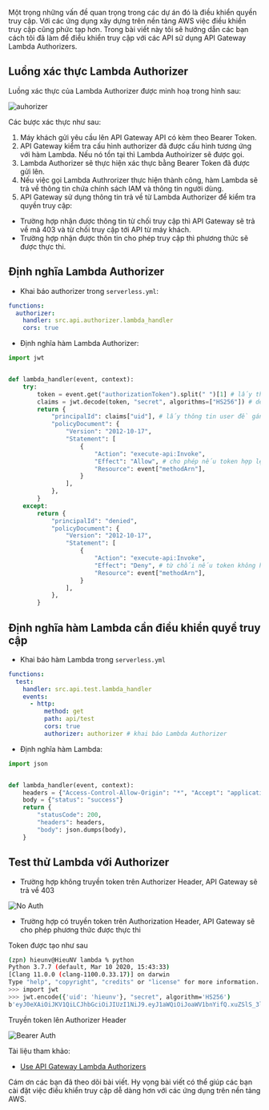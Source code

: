 <!-- ---
title: [AWS] Sử dụng API Gateway Lambda Authorizers với JWT như thế nào?
author: Hieu Nguyen
authorURL: https://twitter.com/hieunv8
authorFBID: 100006410080637
--- -->

Một trọng những vấn đề quan trọng trong các dự án đó là điều khiển quyền truy cập. Với các ứng dụng xây dựng trên nền tảng AWS việc điều khiển truy cập cũng phức tạp hơn. Trong bài viết này tôi sẽ hướng dẫn các bạn cách tôi đã làm để điểu khiển truy cập với các API sử dụng API Gateway Lambda Authorizers.

## Luồng xác thực Lambda Authorizer

Luồng xác thực của Lambda Authorizer được minh hoạ trong hình sau:

![auhorizer](https://s3-ap-southeast-1.amazonaws.com/techover.storage/wp-content/uploads/2020/03/20165337/custom-auth-workflow.png)

Các bược xác thực như sau:

1. Máy khách gửi yêu cầu lên API Gateway API có kèm theo Bearer Token.
2. API Gateway kiểm tra cấu hình authorizer đã được cấu hình tương ứng với hàm Lambda. Nếu nó tồn tại thì Lambda Authoirizer sẽ được gọi.
3. Lambda Authorizer sẽ thực hiện xác thực bằng Bearer Token đã được gửi lên.
4. Nếu việc gọi Lambda Authrorizer thực hiện thành công, hàm Lambda sẽ trả về thông tin chứa chính sách IAM và thông tin người dùng.
5. API Gateway sử dụng thông tin trả về từ Lambda Authorizer để kiểm tra quyền truy cập:

- Trường hợp nhận được thông tin từ chối truy cập thì API Gateway sẽ trả về mã 403 và từ chối truy cập tới API từ máy khách.
- Trường hợp nhận được thôn tin cho phép truy cập thì phương thức sẽ được thực thi.

## Định nghĩa Lambda Authorizer

- Khai báo authorizer trong `serverless.yml`:

```yml
functions:
  authorizer:
    handler: src.api.authorizer.lambda_handler
    cors: true
```

- Định nghĩa hàm Lambda Authorizer:

```py
import jwt


def lambda_handler(event, context):
    try:
        token = event.get("authorizationToken").split(" ")[1] # lấy thông tin token trong Authorization header
        claims = jwt.decode(token, "secret", algorithms=["HS256"]) # decode xem token có hợp lệ không
        return {
            "principalId": claims["uid"], # lấy thông tin user đề gán vào IAM
            "policyDocument": {
                "Version": "2012-10-17",
                "Statement": [
                    {
                        "Action": "execute-api:Invoke",
                        "Effect": "Allow", # cho phép nếu token hợp lệ
                        "Resource": event["methodArn"],
                    }
                ],
            },
        }
    except:
        return {
            "principalId": "denied",
            "policyDocument": {
                "Version": "2012-10-17",
                "Statement": [
                    {
                        "Action": "execute-api:Invoke",
                        "Effect": "Deny", # từ chối nếu token không hợp lệ
                        "Resource": event["methodArn"],
                    }
                ],
            },
        }
```

## Định nghĩa hàm Lambda cần điều khiển quyề truy cập

- Khai báo hàm Lambda trong `serverless.yml`

```yml
functions:
  test:
    handler: src.api.test.lambda_handler
    events:
      - http:
          method: get
          path: api/test
          cors: true
          authorizer: authorizer # khai báo Lambda Authorizer
```

- Định nghĩa hàm Lambda:

```py
import json


def lambda_handler(event, context):
    headers = {"Access-Control-Allow-Origin": "*", "Accept": "application/json"}
    body = {"status": "success"}
    return {
        "statusCode": 200,
        "headers": headers,
        "body": json.dumps(body),
    }
```

## Test thử Lambda với Authorizer

- Trường hợp không truyền token trên Authorizer Header, API Gateway sẽ trả về 403

![No Auth](https://s3-ap-southeast-1.amazonaws.com/techover.storage/wp-content/uploads/2020/03/20164022/Screen-Shot-2020-03-20-at-4.39.16-PM.png)

- Trường hợp có truyền token trên Authorization Header, API Gateway sẽ cho phép phương thức được thực thi

Token được tạo như sau

```bash
(zpn) hieunv@HieuNV lambda % python
Python 3.7.7 (default, Mar 10 2020, 15:43:33)
[Clang 11.0.0 (clang-1100.0.33.17)] on darwin
Type "help", "copyright", "credits" or "license" for more information.
>>> import jwt
>>> jwt.encode({'uid': 'hieunv'}, "secret", algorithm='HS256')
b'eyJ0eXAiOiJKV1QiLCJhbGciOiJIUzI1NiJ9.eyJ1aWQiOiJoaWV1bnYifQ.xuZSlS_3lw6NvGvw_fQ2qXGBWiv2HpXTFtYtO85lQac'
```

Truyền token lên Authorizer Header

![Bearer Auth](https://s3-ap-southeast-1.amazonaws.com/techover.storage/wp-content/uploads/2020/03/20164614/Screen-Shot-2020-03-20-at-4.45.53-PM.png)

Tài liệu tham khảo:

- [Use API Gateway Lambda Authorizers](https://docs.aws.amazon.com/apigateway/latest/developerguide/apigateway-use-lambda-authorizer.html)

Cám ơn các bạn đã theo dõi bài viết. Hy vọng bài viết có thể giúp các bạn cài đặt việc điều khiển truy cập dễ dàng hơn với các ứng dụng trên nền tảng AWS.
